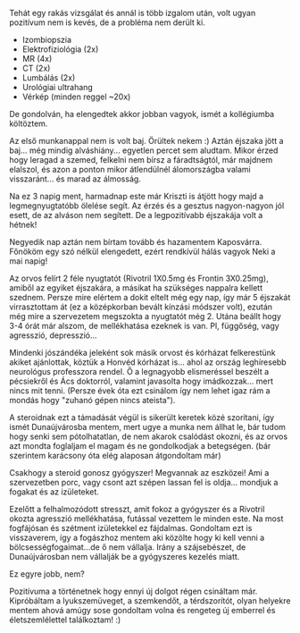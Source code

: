 Tehát egy rakás vizsgálat és annál is több izgalom után, volt ugyan pozitívum nem is kevés, de a probléma nem derült ki.

- Izombiopszia
- Elektrofiziológia (2x)
- MR (4x)
- CT (2x)
- Lumbálás (2x)
- Urológiai ultrahang
- Vérkép (minden reggel ~20x)

De gondolván, ha elengedtek akkor jobban vagyok, ismét a kollégiumba költöztem.

Az első munkanappal nem is volt baj. Örültek nekem :) Aztán éjszaka jött a baj... még mindig alváshiány... egyetlen percet sem aludtam. Mikor érzed hogy leragad a szemed, felkelni nem bírsz a fáradtságtól, már majdnem elalszol, és azon a ponton mikor átlendülnél álomországba valami visszaránt... és marad az álmosság.

Na ez 3 napig ment, harmadnap este már Kriszti is átjött hogy majd a legmegnyugtatóbb ölelése segít. Az érzés és a gesztus nagyon-nagyon jól esett, de az alváson nem segített. De a legpozitívabb éjszakája volt a hétnek!

Negyedik nap aztán nem bírtam tovább és hazamentem Kaposvárra. Főnököm egy szó nélkül elengedett, ezért rendkívül hálás vagyok Neki a mai napig!

Az orvos felírt 2 féle nyugtatót (Rivotril 1X0.5mg és Frontin 3X0.25mg), amiből az egyiket éjszakára, a másikat ha szükséges nappalra kellett szednem. Persze mire elértem a dokit eltelt még egy nap, így már 5 éjszakát virrasztottam át (ez a középkorban bevált kínzási módszer volt), ezután még mire a szervezetem megszokta a nyugtatót még 2. Utána beállt hogy 3-4 órát már alszom, de mellékhatása ezeknek is van. Pl, függőség, vagy agresszió, depresszió...

Mindenki jószándéka jeleként sok másik orvost és kórházat felkerestünk akiket ajánlottak, köztük a Honvéd kórházat is... ahol az ország leghíresebb neurológus professzora rendel. Ő a legnagyobb elismeréssel beszélt a pécsiekről és Ács doktorról, valamint javasolta hogy imádkozzak... mert nincs mit tenni. (Persze évek óta ezt csinálom így nem lehet igaz rám a mondás hogy "zuhanó gépen nincs ateista").

A steroidnak ezt a támadását végül is sikerült keretek közé szorítani, így ismét Dunaújvárosba mentem, mert ugye a munka nem állhat le, bár tudom hogy senki sem pótolhatatlan, de nem akarok csalódást okozni, és az orvos azt mondta foglaljam el magam és ne gondolkodjak a betegségen. (bár szerintem karácsony óta elég alaposan átgondoltam már)

Csakhogy a steroid gonosz gyógyszer! Megvannak az eszközei! Ami a szervezetben porc, vagy csont azt szépen lassan fel is oldja... mondjuk a fogakat és az izületeket.

Ezelőtt a felhalmozódott stresszt, amit fokoz a gyógyszer és a Rivotril okozta agresszió mellékhatása, futással vezettem le minden este. Na most fogfájósan és szétment izületekkel ez fájdalmas. Gondoltam ezt is visszaverem, így a fogászhoz mentem aki közölte hogy ki kell venni a bölcsességfogaimat...de ő nem vállalja. Irány a szájsebészet, de Dunaújvárosban nem vállalják be a gyógyszeres kezelés miatt.

Ez egyre jobb, nem?

Pozitívuma a történetnek hogy ennyi új dolgot régen csináltam már. Kipróbáltam a lyukszemüveget, a szemkendőt, a térdszorítót, olyan helyekre mentem ahová amúgy sose gondoltam volna és rengeteg új emberrel és életszemlélettel találkoztam! :)